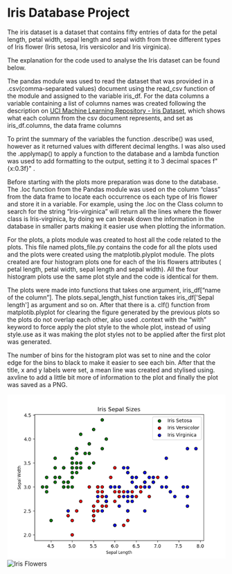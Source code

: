 # Iris Database Project

The iris dataset is a dataset that contains fifty entries of data for the petal length, petal width, sepal length and sepal width from three different types of Iris flower (Iris setosa, Iris versicolor and Iris virginica).

The explanation for the code used to analyse the Iris dataset can be found below.

The pandas module was used to read the dataset that was provided in a .csv(comma-separated values) document using the read_csv function of the module and assigned to the variable iris_df. For the data columns a variable containing a list of columns names was created following the description on [UCI Machine Learning Repository - Iris Dataset](https://archive.ics.uci.edu/ml/datasets/iris), which shows what each column from the csv document represents, and set as iris_df.columns, the data frame columns

To print the summary of the variables the function .describe() was used, however as it returned values with different decimal lengths. I was also used the .applymap() to apply a function to the database and a lambda function was used to add formatting to the output, setting it to 3 decimal spaces f"{x:0.3f}" .

Before starting with the plots more preparation was done to the database. The .loc function from the Pandas module was used on the column “class” from the data frame to locate each occurrence os each type of Iris flower and store it in a variable. For example, using the .loc on the Class column to search for the string “Iris-virginica” will return all the lines where the flower class is Iris-virginica, by doing we can break down the information in the database in smaller parts making it easier use when plotting the information.

For the plots, a plots module was created to host all the code related to the plots. This file named plots_file.py contains the code for all the plots used and the plots were created using the matplotib.plyplot module.
The plots created are four histogram plots one for each of the Iris flowers attributes ( petal length, petal width, sepal length and sepal width). All the four histogram plots use the same plot style and the code is identical for them.

The plots were made into functions that takes one argument,  iris_df[“name of the column”]. The plots.sepal_length_hist function takes iris_df['Sepal length'] as argument and so on. 
After that there is a. clf() function from matplotib.plyplot for clearing the figure generated by the previous plots so the plots do not overlap each other, also used .context with the “with” keyword to force apply the plot style to the whole plot, instead of using style.use as it was making the plot styles not to be applied after the first plot was generated.

The number of bins for the histogram plot was set to nine and the color edge for the bins to black to make it easier to see each bin. After that the title, x and y labels were set, a mean line was created and stylised using. axvline to add a little bit more of information to the plot and finally the plot was saved as a PNG.




![Sepal Sctter](Sepal_sizes_scatter.png)
![Iris Flowers](https://www.embedded-robotics.com/wp-content/uploads/2022/01/Iris-Dataset-Classification.png)
